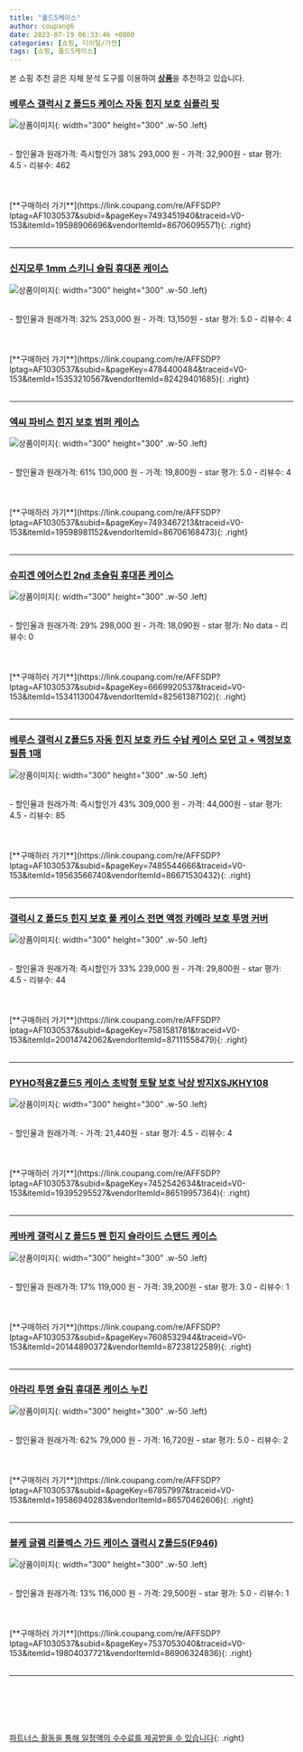 ```yaml
---
title: "폴드5케이스"
author: coupang6
date: 2023-07-19 06:33:46 +0800
categories: [쇼핑, 디이털/가전]
tags: [쇼핑, 폴드5케이스]
---
```


본 쇼핑 추천 글은 자체 분석 도구를 이용하여 [**상품**](https://link.coupang.com/a/bao1ui)을 추천하고 있습니다.

### [베루스 갤럭시 Z 폴드5 케이스 자동 힌지 보호 심플리 핏](https://link.coupang.com/re/AFFSDP?lptag=AF1030537&subid=&pageKey=7493451940&traceid=V0-153&itemId=19598906696&vendorItemId=86706095571)

![상품이미지](https://thumbnail9.coupangcdn.com/thumbnails/remote/230x230ex/image/vendor_inventory/8094/f08daa074ae90aa985ca36c88626672f94b3a05825718705258ea7a479b1.jpg){: width="300" height="300" .w-50 .left}


<br>
- 할인율과 원래가격: 즉시할인가 38%  293,000   원
- 가격: 32,900원
- star 평가: 4.5
- 리뷰수: 462
<br>
<br>
<br>
<br>
[**구매하러 가기**](https://link.coupang.com/re/AFFSDP?lptag=AF1030537&subid=&pageKey=7493451940&traceid=V0-153&itemId=19598906696&vendorItemId=86706095571){: .right}
<br>
<br>

---

### [신지모루 1mm 스키니 슬림 휴대폰 케이스](https://link.coupang.com/re/AFFSDP?lptag=AF1030537&subid=&pageKey=4784400484&traceid=V0-153&itemId=15353210567&vendorItemId=82429401685)

![상품이미지](https://thumbnail9.coupangcdn.com/thumbnails/remote/230x230ex/image/retail/images/1395999315155015-322000c8-f576-4f59-b261-f3c9e7f4a876.jpg){: width="300" height="300" .w-50 .left}


<br>
- 할인율과 원래가격: 32%  253,000   원
- 가격: 13,150원
- star 평가: 5.0
- 리뷰수: 4
<br>
<br>
<br>
<br>
[**구매하러 가기**](https://link.coupang.com/re/AFFSDP?lptag=AF1030537&subid=&pageKey=4784400484&traceid=V0-153&itemId=15353210567&vendorItemId=82429401685){: .right}
<br>
<br>

---

### [엑씨 파비스 힌지 보호 범퍼 케이스](https://link.coupang.com/re/AFFSDP?lptag=AF1030537&subid=&pageKey=7493467213&traceid=V0-153&itemId=19598981152&vendorItemId=86706168473)

![상품이미지](https://thumbnail9.coupangcdn.com/thumbnails/remote/230x230ex/image/vendor_inventory/aaa5/9be18f779e42122ff314af7e7650c4f423fa45c0a8df902ef7fe6ea4a357.jpg){: width="300" height="300" .w-50 .left}


<br>
- 할인율과 원래가격: 61%  130,000   원
- 가격: 19,800원
- star 평가: 5.0
- 리뷰수: 4
<br>
<br>
<br>
<br>
[**구매하러 가기**](https://link.coupang.com/re/AFFSDP?lptag=AF1030537&subid=&pageKey=7493467213&traceid=V0-153&itemId=19598981152&vendorItemId=86706168473){: .right}
<br>
<br>

---

### [슈피겐 에어스킨 2nd 초슬림 휴대폰 케이스](https://link.coupang.com/re/AFFSDP?lptag=AF1030537&subid=&pageKey=6669920537&traceid=V0-153&itemId=15341130047&vendorItemId=82561387102)

![상품이미지](https://thumbnail8.coupangcdn.com/thumbnails/remote/230x230ex/image/retail/images/5292315358674102-54c4b3ee-d55a-4e4b-a7df-bdd7089936d3.jpg){: width="300" height="300" .w-50 .left}


<br>
- 할인율과 원래가격: 29%  298,000   원
- 가격: 18,090원
- star 평가: No data
- 리뷰수: 0
<br>
<br>
<br>
<br>
[**구매하러 가기**](https://link.coupang.com/re/AFFSDP?lptag=AF1030537&subid=&pageKey=6669920537&traceid=V0-153&itemId=15341130047&vendorItemId=82561387102){: .right}
<br>
<br>

---

### [베루스 갤럭시 Z폴드5 자동 힌지 보호 카드 수납 케이스 모던 고 + 액정보호필름 1매](https://link.coupang.com/re/AFFSDP?lptag=AF1030537&subid=&pageKey=7485544666&traceid=V0-153&itemId=19563566740&vendorItemId=86671530432)

![상품이미지](https://thumbnail6.coupangcdn.com/thumbnails/remote/230x230ex/image/vendor_inventory/c368/78bb488e7e9ffbe6404ba6bb44e6179fbc617ea01f3229efef6018160324.jpg){: width="300" height="300" .w-50 .left}


<br>
- 할인율과 원래가격: 즉시할인가 43%  309,000   원
- 가격: 44,000원
- star 평가: 4.5
- 리뷰수: 85
<br>
<br>
<br>
<br>
[**구매하러 가기**](https://link.coupang.com/re/AFFSDP?lptag=AF1030537&subid=&pageKey=7485544666&traceid=V0-153&itemId=19563566740&vendorItemId=86671530432){: .right}
<br>
<br>

---

### [갤럭시 Z 폴드5 힌지 보호 풀 케이스 전면 액정 카메라 보호 투명 커버](https://link.coupang.com/re/AFFSDP?lptag=AF1030537&subid=&pageKey=7581581781&traceid=V0-153&itemId=20014742062&vendorItemId=87111558479)

![상품이미지](https://thumbnail6.coupangcdn.com/thumbnails/remote/230x230ex/image/vendor_inventory/f421/e772c91cca771fef2d129ea16ef0f1224178384c33a5b33fe51492c3d686.jpg){: width="300" height="300" .w-50 .left}


<br>
- 할인율과 원래가격: 즉시할인가 33%  239,000   원
- 가격: 29,800원
- star 평가: 4.5
- 리뷰수: 44
<br>
<br>
<br>
<br>
[**구매하러 가기**](https://link.coupang.com/re/AFFSDP?lptag=AF1030537&subid=&pageKey=7581581781&traceid=V0-153&itemId=20014742062&vendorItemId=87111558479){: .right}
<br>
<br>

---

### [PYHO적용Z폴드5 케이스 초박형 토탈 보호 낙상 방지XSJKHY108](https://link.coupang.com/re/AFFSDP?lptag=AF1030537&subid=&pageKey=7452542634&traceid=V0-153&itemId=19395295527&vendorItemId=86519957364)

![상품이미지](https://thumbnail8.coupangcdn.com/thumbnails/remote/230x230ex/image/vendor_inventory/4d65/ef6de42f75c6c52f8f988aafd20f61af1957fc88f218b6dfebe66496ab46.jpg){: width="300" height="300" .w-50 .left}


<br>
- 할인율과 원래가격: 
- 가격: 21,440원
- star 평가: 4.5
- 리뷰수: 4
<br>
<br>
<br>
<br>
[**구매하러 가기**](https://link.coupang.com/re/AFFSDP?lptag=AF1030537&subid=&pageKey=7452542634&traceid=V0-153&itemId=19395295527&vendorItemId=86519957364){: .right}
<br>
<br>

---

### [케바케 갤럭시 Z 폴드5 펜 힌지 슬라이드 스탠드 케이스](https://link.coupang.com/re/AFFSDP?lptag=AF1030537&subid=&pageKey=7608532944&traceid=V0-153&itemId=20144890372&vendorItemId=87238122589)

![상품이미지](https://thumbnail9.coupangcdn.com/thumbnails/remote/230x230ex/image/vendor_inventory/fe92/88dc84508a13b9563ff2aa9fa2a62b0fd08bcce91c5bbaabc1c92f594c43.jpg){: width="300" height="300" .w-50 .left}


<br>
- 할인율과 원래가격: 17%  119,000   원
- 가격: 39,200원
- star 평가: 3.0
- 리뷰수: 1
<br>
<br>
<br>
<br>
[**구매하러 가기**](https://link.coupang.com/re/AFFSDP?lptag=AF1030537&subid=&pageKey=7608532944&traceid=V0-153&itemId=20144890372&vendorItemId=87238122589){: .right}
<br>
<br>

---

### [아라리 투명 슬림 휴대폰 케이스 누킨](https://link.coupang.com/re/AFFSDP?lptag=AF1030537&subid=&pageKey=67857997&traceid=V0-153&itemId=19586940283&vendorItemId=86570462606)

![상품이미지](https://thumbnail8.coupangcdn.com/thumbnails/remote/230x230ex/image/retail/images/567670839848170-3fe9cde3-5945-4bc4-9e7e-2e8848531624.jpg){: width="300" height="300" .w-50 .left}


<br>
- 할인율과 원래가격: 62%  79,000   원
- 가격: 16,720원
- star 평가: 5.0
- 리뷰수: 2
<br>
<br>
<br>
<br>
[**구매하러 가기**](https://link.coupang.com/re/AFFSDP?lptag=AF1030537&subid=&pageKey=67857997&traceid=V0-153&itemId=19586940283&vendorItemId=86570462606){: .right}
<br>
<br>

---

### [볼케 글램 리플렉스 가드 케이스 갤럭시 Z폴드5(F946)](https://link.coupang.com/re/AFFSDP?lptag=AF1030537&subid=&pageKey=7537053040&traceid=V0-153&itemId=19804037721&vendorItemId=86906324836)

![상품이미지](https://thumbnail9.coupangcdn.com/thumbnails/remote/230x230ex/image/vendor_inventory/b576/f15f2c9270f09cf061227ed02dd7008b696d3771b9616aeb07e9fac5e1c9.jpg){: width="300" height="300" .w-50 .left}


<br>
- 할인율과 원래가격: 13%  116,000   원
- 가격: 29,500원
- star 평가: 5.0
- 리뷰수: 1
<br>
<br>
<br>
<br>
[**구매하러 가기**](https://link.coupang.com/re/AFFSDP?lptag=AF1030537&subid=&pageKey=7537053040&traceid=V0-153&itemId=19804037721&vendorItemId=86906324836){: .right}
<br>
<br>

---
<br><br><br><br><br> [파트너스 활동을 통해 일정액의 수수료를 제공받을 수 있습니다](https://link.coupang.com/a/bao1ui){: .right}